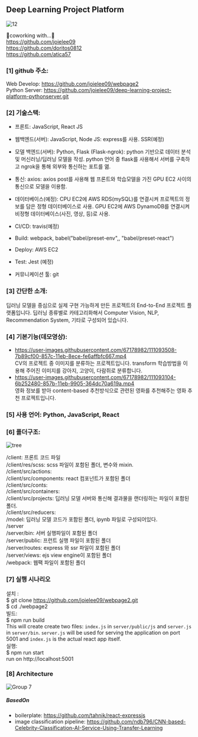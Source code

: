 ## Deep Learning Project Platform

![12](https://user-images.githubusercontent.com/67178982/111092523-a45c9500-8579-11eb-8e5a-f8423ca24d38.PNG)

🙌coworking with...🙌 <br>
https://github.com/joielee09 <br>
https://github.com/doritos0812 <br>
https://github.com/atica57 <br>

### [1] github 주소: 
Web Develop: https://github.com/joielee09/webpage2<br>
Python Server: https://github.com/joielee09/deep-learning-project-platform-pythonserver.git<br>

### [2] 기술스택:
- 프론트: JavaScript, React JS <br>
- 웹백엔드(서버): JavaScript, Node JS: express를 사용. SSR(예정) <br>
- 모델 백엔드(서버): Python, Flask (Flask-ngrok): python 기반으로 데이터 분석 및 머신러닝/딥러닝 모델을 작성. python 언어 중 flask를 사용해서 서버를 구축하고 ngrok을 통해 외부와 통신하는 포트를 엶. <br>

- 통신: axios: axios post를 사용해 웹 프론트와 학습모델을 가진 GPU EC2 사이의 통신으로 모델을 이용함. <br>
- 데이터베이스(예정): CPU EC2에 AWS RDS(mySQL)를 연결시켜 프로젝트의 정보를 담은 정형 데이터베이스로 사용. GPU EC2에 AWS DynamoDB를 연결시켜 비정형 데이터베이스(사진, 영상, 등)로 사용. <br>

- CI/CD: travis(예정) <br>
- Build: webpack, babel("babel/preset-env",, "babel/preset-react") <br>
- Deploy: AWS EC2 <br>
- Test: Jest (예정)
- 커뮤니케이션 툴: git <br>

### [3] 간단한 소개: 
딥러닝 모델을 중심으로 실제 구현 가능하게 만든 프로젝트의 End-to-End 프로젝트 플랫폼입니다. 딥러닝 종류별로 카테고리화해서 Computer Vision, NLP, Recommendation System, 기타로 구성되어 있습니다. <br>

### [4] 기본기능(데모영상):

- https://user-images.githubusercontent.com/67178982/111093508-7b89cf00-857c-11eb-8ece-fe6affbfc667.mp4 <br>
CV의 프로젝트 중 이미지를 분류하는 프로젝트입니다. transform 학습방법을 이용해 주어진 이미지를 강아지, 고양이, 다람쥐로 분류합니다.
- https://user-images.githubusercontent.com/67178982/111093104-6b252480-857b-11eb-9905-364dc70a619a.mp4 <br>
영화 정보를 받아 content-based 추천방식으로 관련된 영화를 추천해주는 영화 추천 프로젝트입니다.


### [5] 사용 언어: Python, JavaScript, React

### [6] 폴더구조:
![tree](https://user-images.githubusercontent.com/67178982/111092725-3369ad00-857a-11eb-93d4-d736fe8e5206.png)

/client: 프론트 코드 파일 <br>
/client/res/scss: scss 파일이 포함된 폴더, 변수와 mixin. <br>
/client/src/actions: <br>
/client/src/components: react 컴포넌트가 포함된 폴더 <br>
/client/src/conts: <br>
/client/src/containers: <br>
/client/src/projects: 딥러닝 모델 서버와 통신해 결과물을 랜더링하는 파일이 포함된 폴더. <br>
/client/src/reducers: <br>
/model: 딥러닝 모델 코드가 포함된 폴더, ipynb 파일로 구성되어있다. <br>
/server <br>
/server/bin: 서버 실행파일이 포함된 폴더 <br>
/server/public: 프런트 실행 파일이 포함된 폴더 <br>
/server/routes: express 와 ssr 파일이 포함된 폴더 <br>
/server/views: ejs view engine이 포함된 폴더 <br>
/webpack: 웹팩 파일이 포함된 폴더 <br>

### [7] 실행 시나리오
설치 : <br>
$ git clone https://github.com/joielee09/webpage2.git <br>
$ cd ./webpage2 <br>
빌드: <br>
$ npm run build <br>
This will create create two files: `index.js` in `server/public/js` and `server.js` in `server/bin`. `server.js` will be used for serving the application on port 5001 and `index.js` is the actual react app itself. <br>
실행: <br>
$ npm run start <br>
run on http://localhost:5001 <br>

### [8] Architecture
![Group 7](https://user-images.githubusercontent.com/67178982/111092921-d28ea480-857a-11eb-9714-ee8584a00216.png)

##### BasedOn
- boilerplate: https://github.com/tahnik/react-expressjs
- image classification pipeline: https://github.com/ndb796/CNN-based-Celebrity-Classification-AI-Service-Using-Transfer-Learning
